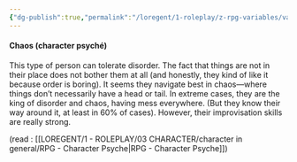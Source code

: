 ```yaml
---
{"dg-publish":true,"permalink":"/loregent/1-roleplay/z-rpg-variables/variables-character/variables-character-psyche/chaos/","noteIcon":""}
---
```


#### Chaos (character psyché)

This type of person can tolerate disorder. The fact that things are not in their place does not bother them at all (and honestly, they kind of like it because order is boring). It seems they navigate best in chaos—where things don’t necessarily have a head or tail. In extreme cases, they are the king of disorder and chaos, having mess everywhere. (But they know their way around it, at least in 60% of cases). However, their improvisation skills are really strong.

(read : [[LOREGENT/1 - ROLEPLAY/03 CHARACTER/character in general/RPG - Character Psyche\|RPG - Character Psyche]])

